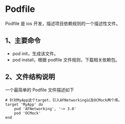 # Podfile

Podfile 是 ios 开发，描述项目依赖规则的一个描述性文件。

## 1、主要命令

- pod init，生成该文件。
- pod install，根据 podfile 文件规则，下载相关依赖包。

## 2、文件结构说明

一个最简单的 Podfile 文件描述如下

```Podfile
# 针对MyApp这个target，引入AFNetworking以及OCMock两个库。
target 'MyApp' do
    pod 'AFNetworking', '~> 3.0'
    pod 'OCMock'
end
```
